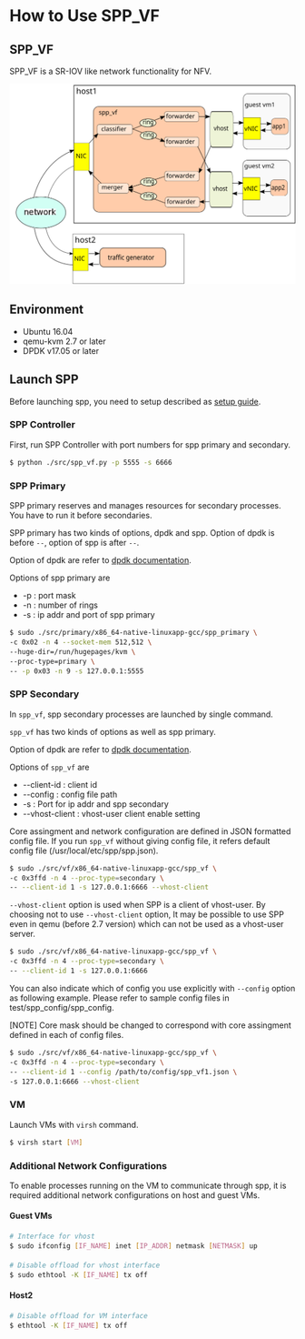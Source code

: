 # How to Use SPP_VF

## SPP_VF

SPP_VF is a SR-IOV like network functionality for NFV.

![spp_vf_overview](spp_vf_overview.svg)

## Environment

* Ubuntu 16.04
* qemu-kvm 2.7 or later
* DPDK v17.05 or later

## Launch SPP

Before launching spp, you need to setup described as [setup guide](setup_guide.md).

### SPP Controller

First, run SPP Controller with port numbers for spp primary and secondary.

```sh
$ python ./src/spp_vf.py -p 5555 -s 6666
```

### SPP Primary

SPP primary reserves and manages resources for secondary processes.
You have to run it before secondaries.

SPP primary has two kinds of options, dpdk and spp.
Option of dpdk is before `--`, option of spp is after `--`.

Option of dpdk are refer to [dpdk documentation](http://dpdk.org/doc/guides/linux_gsg/build_sample_apps.html#running-a-sample-application).

Options of spp primary are
  * -p : port mask
  * -n : number of rings
  * -s : ip addr and port of spp primary

```sh
$ sudo ./src/primary/x86_64-native-linuxapp-gcc/spp_primary \
-c 0x02 -n 4 --socket-mem 512,512 \
--huge-dir=/run/hugepages/kvm \
--proc-type=primary \
-- -p 0x03 -n 9 -s 127.0.0.1:5555
```

### SPP Secondary

In `spp_vf`, spp secondary processes are launched by single command.

`spp_vf` has two kinds of options as well as spp primary.

Option of dpdk are refer to [dpdk documentation](http://dpdk.org/doc/guides/linux_gsg/build_sample_apps.html#running-a-sample-application).

Options of `spp_vf` are
  * --client-id    : client id
  * --config       : config file path
  * -s             : Port for ip addr and spp secondary
  * --vhost-client : vhost-user client enable setting

Core assingment and network configuration are defined
in JSON formatted config file.
If you run `spp_vf` without giving config file, it refers default
config file (/usr/local/etc/spp/spp.json).

```sh
$ sudo ./src/vf/x86_64-native-linuxapp-gcc/spp_vf \
-c 0x3ffd -n 4 --proc-type=secondary \
-- --client-id 1 -s 127.0.0.1:6666 --vhost-client
```

`--vhost-client` option is used when SPP is a client of vhost-user.
By choosing not to use `--vhost-client` option,
It may be possible to use SPP even in qemu (before 2.7 version)
which can not be used as a vhost-user server.

```sh
$ sudo ./src/vf/x86_64-native-linuxapp-gcc/spp_vf \
-c 0x3ffd -n 4 --proc-type=secondary \
-- --client-id 1 -s 127.0.0.1:6666
```

You can also indicate which of config you use explicitly with
`--config` option as following example.
Please refer to sample config files in test/spp_config/spp_config.

[NOTE] Core mask should be changed to correspond with core assingment
defined in each of config files.

```sh
$ sudo ./src/vf/x86_64-native-linuxapp-gcc/spp_vf \
-c 0x3ffd -n 4 --proc-type=secondary \
-- --client-id 1 --config /path/to/config/spp_vf1.json \
-s 127.0.0.1:6666 --vhost-client
```

### VM

Launch VMs with `virsh` command.

```sh
$ virsh start [VM]
```

### Additional Network Configurations

To enable processes running on the VM to communicate through spp,
it is required additional network configurations on host and guest VMs.

#### Guest VMs

```sh
# Interface for vhost
$ sudo ifconfig [IF_NAME] inet [IP_ADDR] netmask [NETMASK] up

# Disable offload for vhost interface
$ sudo ethtool -K [IF_NAME] tx off
```

#### Host2

```sh
# Disable offload for VM interface
$ ethtool -K [IF_NAME] tx off
```
